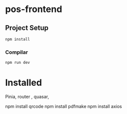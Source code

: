 # pos-frontend



## Project Setup

```sh
npm install
```

### Compilar

```sh
npm run dev
```

# Installed

Pinia, router , quasar, 

npm install qrcode
npm install pdfmake
npm install axios

